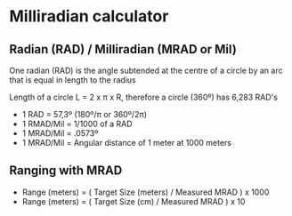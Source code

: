 # Milliradian calculator
## Radian (RAD) / Milliradian (MRAD or Mil)
One radian (RAD) is the angle subtended at the centre of a circle by an arc that is equal in length to the radius

Length of a circle L = 2 x π x R, therefore a circle (360º) has 6,283 RAD's
- 1 RAD = 57,3º (180º/π or 360º/2π)
- 1 RMAD/Mil = 1/1000 of a RAD
- 1 MRAD/Mil = .0573º
- 1 MRAD/Mil = Angular distance of 1 meter at 1000 meters

## Ranging with MRAD
- Range (meters) = ( Target Size (meters) / Measured MRAD ) x 1000
- Range (meters) = ( Target Size (cm) / Measured MRAD ) x 10